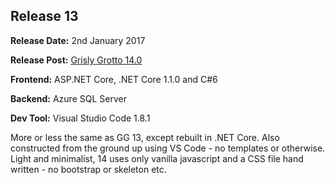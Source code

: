 ## Release 13

<b>Release Date:</b> 2nd January 2017

<b>Release Post:</b> <a href="http://grislygrotto.azurewebsites.net/p/grisly-grotto-140">Grisly Grotto 14.0</a>

<b>Frontend:</b> ASP.NET Core, .NET Core 1.1.0 and C#6

<b>Backend:</b> Azure SQL Server

<b>Dev Tool:</b> Visual Studio Code 1.8.1

More or less the same as GG 13, except rebuilt in .NET Core. Also constructed from the ground up using VS Code - no templates or otherwise. Light and minimalist, 14 uses only vanilla javascript and a CSS file hand written - no bootstrap or skeleton etc.